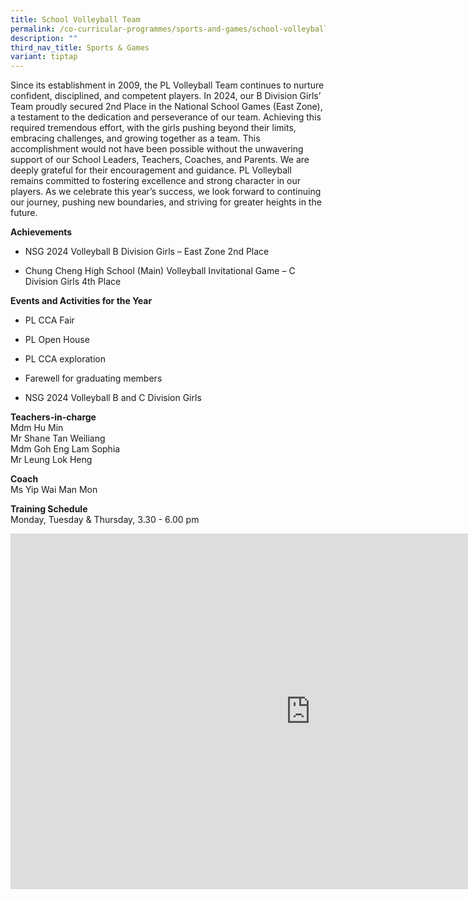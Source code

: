```yaml
---
title: School Volleyball Team
permalink: /co-curricular-programmes/sports-and-games/school-volleyball-team/
description: ""
third_nav_title: Sports & Games
variant: tiptap
---
```

<p>Since its establishment in 2009, the PL Volleyball Team continues to nurture
confident, disciplined, and competent players. In 2024, our B Division
Girls’ Team proudly secured 2nd Place in the National School Games (East
Zone), a testament to the dedication and perseverance of our team. Achieving
this required tremendous effort, with the girls pushing beyond their limits,
embracing challenges, and growing together as a team. This accomplishment
would not have been possible without the unwavering support of our School
Leaders, Teachers, Coaches, and Parents. We are deeply grateful for their
encouragement and guidance. PL Volleyball remains committed to fostering
excellence and strong character in our players. As we celebrate this year’s
success, we look forward to continuing our journey, pushing new boundaries,
and striving for greater heights in the future.</p>
<p><strong>Achievements</strong> 
</p>
<ul data-tight="true" class="tight">
<li>
<p>NSG 2024 Volleyball B Division Girls – East Zone 2nd Place</p>
</li>
<li>
<p>Chung Cheng High School (Main) Volleyball Invitational Game – C Division
Girls 4th Place</p>
</li>
</ul>
<p><strong>Events and Activities for the Year</strong>
</p>
<ul data-tight="true" class="tight">
<li>
<p>PL CCA Fair</p>
</li>
<li>
<p>PL Open House</p>
</li>
<li>
<p>PL CCA exploration</p>
</li>
<li>
<p>Farewell for graduating members</p>
</li>
<li>
<p>NSG 2024 Volleyball B and C Division Girls</p>
</li>
</ul>
<p><strong>Teachers-in-charge</strong> 
<br>Mdm Hu Min
<br>Mr Shane Tan Weiliang
<br>Mdm Goh Eng Lam Sophia
<br>Mr Leung Lok Heng</p>
<p><strong>Coach</strong> 
<br>Ms Yip Wai Man Mon</p>
<p><strong>Training Schedule</strong> 
<br>Monday, Tuesday &amp; Thursday, 3.30 - 6.00 pm</p>
<div class="iframe-wrapper">
<iframe height="569" width="960" allowfullscreen="true" frameborder="0" src="https://docs.google.com/presentation/d/19an5y8DY9aXjjP-3M5EPQJ1AwX39oUUtMs0X3sHgQh4/embed?start=true&amp;loop=true&amp;delayms=3000"></iframe>
</div>
<p></p>